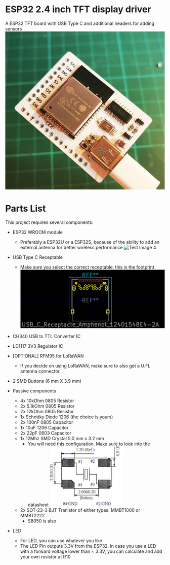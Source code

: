 # ESP32 2.4 inch TFT display driver
A ESP32 TFT board with USB Type C and additional headers for adding sensors
![Test Image 2](https://raw.githubusercontent.com/sebastianttr/ESP32_TFT/master/ESP32_TFT.PNG)
# Parts List

This project requires several components: 

* ESP32 WROOM module
  * Preferably a ESP32U or a ESP32S, because of the ability to add an external antenna for better wireless performance
  ![Test Image 4](https://imgaz2.staticbg.com/thumb/large/oaupload/banggood/images/C8/31/c5a4ec89-d064-4ed9-90bc-5f5fa804050a.jpg)
* USB Type C Receptable
  * Make sure you select the correct receptable, this is the footprint
  ![USBC](https://raw.githubusercontent.com/sebastianttr/ESP32_TFT/master/USBC.PNG)

* CH340 USB to TTL Converter IC
* LD1117 3V3 Regulator IC
* [OPTIONAL] RFM95 for LoRaWAN
   * If you decide on using LoRaWAN, make sure to also get a U.FL antenna connector 
* 2 SMD Buttons (6 mm X 3.9 mm)
* Passive components
   * 4x 10kOhm 0805 Resistor
   * 2x 5.1kOhm 0805 Resistor 
   * 2x 12kOhm 0805 Resistor
   * 1x Schottky Diode 1206 (the choice is yours)
   * 2x 100nF 0805 Capacitor
   * 1x 10uF 1206 Capacitor
   * 2x 22pF 0603 Capacitor 
   * 1x 12Mhz SMD Crystal 5.0 mm x 3.2 mm
     * You will need this configuration. Make sure to look into the datasheet
   ![Crystal](https://raw.githubusercontent.com/sebastianttr/ESP32_TFT/master/Crystal.PNG)
   * 2x SOT-23-3 BJT Tranistor of either types: MMBT1000 or MMBT2222
     * S8050 is also
* LED
  * For LED, you can use whatever you like.
  * The LED Pin outputs 3.3V from the ESP32, in case you use a LED with a forward voltage lower than ~ 3.3V, you can calculate and add your own resistor at R10
